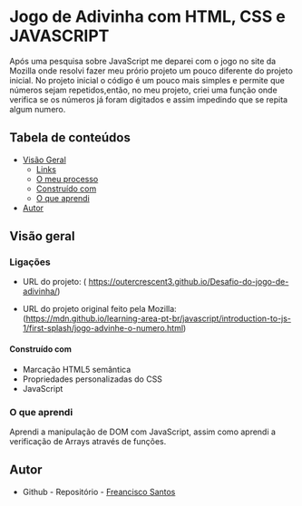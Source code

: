 # Jogo de Adivinha com HTML, CSS e JAVASCRIPT

Após uma pesquisa sobre JavaScript me deparei com o jogo no site da Mozilla onde resolvi fazer meu prório projeto um pouco diferente do projeto inicial.
No projeto inicial o código é um pouco mais simples e permite que números sejam repetidos,então, no meu projeto, criei uma função onde verifica se os números já foram digitados e assim impedindo que se repita algum numero.  

## Tabela de conteúdos

- [Visão Geral](#overview)
  - [Links](#links)
  - [O meu processo](#my-process)
  - [Construído com](#built-with)
  - [O que aprendi](#what-i-learned)
- [Autor](#autor)


## Visão geral


### Ligações

- URL do projeto: ( https://outercrescent3.github.io/Desafio-do-jogo-de-adivinha/)

- URL do projeto original feito pela Mozilla: (https://mdn.github.io/learning-area-pt-br/javascript/introduction-to-js-1/first-splash/jogo-advinhe-o-numero.html)

#### Construído com

- Marcação HTML5 semântica
- Propriedades personalizadas do CSS
- JavaScript

### O que aprendi

Aprendi a manipulação de DOM com JavaScript, assim como aprendi a verificação de Arrays através de funções.


## Autor

- Github - Repositório - [Freancisco Santos](https://github.com/Outercrescent3)

